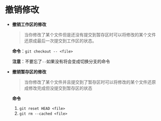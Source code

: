 # 撤销修改

* **撤销工作区的修改**

  > 当你修改了某个文件但是还没有提交到暂存区时可以将修改的某个文件还原成最后一次提交到工作区的状态。

  **命令**：`git checkout -- <file>`

  **注意**：不要忘了`--`如果没有将会变成切换分支的命令

* **撤销暂存区的修改**

  > 当你修改了某个文件并且提交到了暂存区时可以将修改的某个文件还原成修改完成但没提交到暂存区的状态

  **命令**
  
  1. `git reset HEAD <file>`
  2. `git rm --cached <file>`


